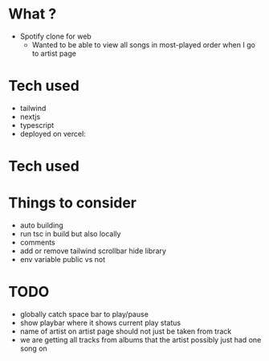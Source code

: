 # What ?
- Spotify clone for web
  - Wanted to be able to view all songs in most-played order when I go to artist page

# Tech used
- tailwind
- nextjs
- typescript
- deployed on vercel: <URL>

# Tech used

# Things to consider
- auto building
- run tsc in build but also locally
- comments
- add or  remove tailwind scrollbar hide library
- env variable public vs not


# TODO
- globally catch space bar to play/pause
- show playbar where it shows current play status
- name of artist on artist page should not just be taken from track
- we are getting all tracks from albums that the artist possibly just had one song on